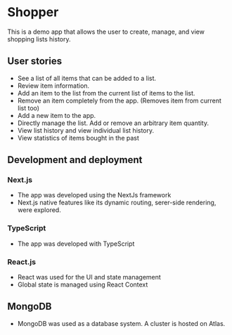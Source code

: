 # Shopper
This is a demo app that allows the user to create, manage, and view shopping lists history.

## User stories
* See a list of all items that can be added to a list.
* Review item information.
* Add an item to the list from the current list of items to the list.
* Remove an item completely from the app. (Removes item from current list too)
* Add a new item to the app.
* Directly manage the list. Add or remove an arbitrary item quantity.
* View list history and view individual list history.
* View statistics of items bought in the past

## Development and deployment
### Next.js
* The app was developed using the NextJs framework
* Next.js native features like its dynamic routing, serer-side rendering, were explored.
### TypeScript
* The app was developed with TypeScript
### React.js
* React was used for the UI and state management
* Global state is managed using React Context

## MongoDB
* MongoDB was used as a database system. A cluster is hosted on Atlas.